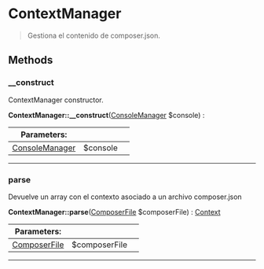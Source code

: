 
                                                                                                                                            
    
# ContextManager


> Gestiona el contenido de composer.json.
>
> 








## Methods

### __construct
ContextManager constructor.


**ContextManager::__construct**([ConsoleManager](../../../ConsoleManager.md) $console) : 


|Parameters: | | |
| --- | --- | --- |
|[ConsoleManager](../../../ConsoleManager.md) |$console |  |

---


### parse
Devuelve un array con el contexto asociado a un archivo composer.json


**ContextManager::parse**([ComposerFile](../../../ComposerFile.md) $composerFile) : [Context](../../../Context.md)


|Parameters: | | |
| --- | --- | --- |
|[ComposerFile](../../../ComposerFile.md) |$composerFile |  |

---


                                                                                                                                                                                                                                                                                                                                                                                                            
    
                                                                                                                                                                                                                                                                             
                
